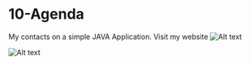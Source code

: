 # 10-Agenda

My contacts on a simple JAVA Application.
Visit my website ![Alt text](http://codizer.com/ "Codizer")

![Alt text](http://www.codizer.com/java_app_contacts.png "JAVA App Contacs")
